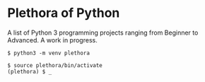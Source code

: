 # Plethora of Python

A list of Python 3 programming projects ranging from Beginner to Advanced. A work in progress.

<pre>
<code>$ python3 -m venv plethora</code>
</pre>

<pre>
<code>$ source plethora/bin/activate
(plethora) $ _</code>
</pre>
